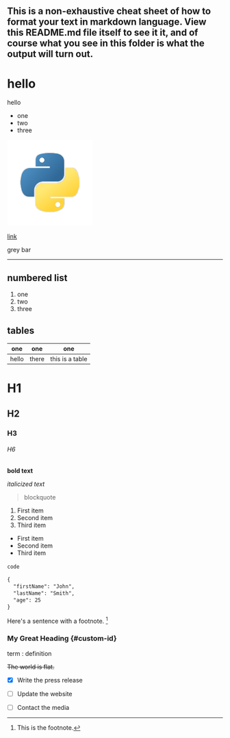 
This is a non-exhaustive cheat sheet of how to format your text in markdown language. View this README.md file itself to see it it, and of course what you see in this folder is what the output will turn out.
---

# hello
hello

* one
* two
* three

![Hello there](python_logo.png)

[link](google.com)


grey bar
___

## numbered list
1. one
1. two
1. three

## tables

one|one|one|
---|---|---|
hello|there|this is a table

# H1
## H2
### H3
###### H6

**bold text**

*italicized text*

> blockquote

1. First item
2. Second item
3. Third item

- First item
- Second item
- Third item

`code`

```
{
  "firstName": "John",
  "lastName": "Smith",
  "age": 25
}
```

Here's a sentence with a footnote. [^1]

[^1]: This is the footnote.


### My Great Heading {#custom-id}

term
: definition

~~The world is flat.~~


- [x] Write the press release
- [ ] Update the website
- [ ] Contact the media




